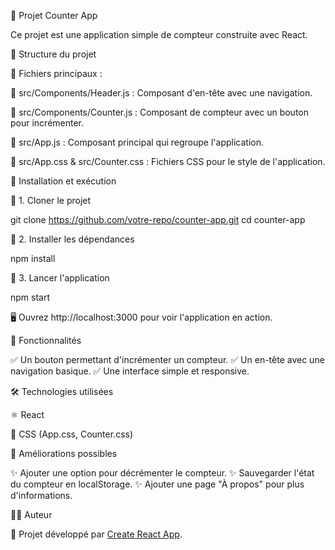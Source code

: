 🎯 Projet Counter App

Ce projet est une application simple de compteur construite avec React.

📁 Structure du projet

📂 Fichiers principaux :

📌 src/Components/Header.js : Composant d'en-tête avec une navigation.

📌 src/Components/Counter.js : Composant de compteur avec un bouton pour incrémenter.

📌 src/App.js : Composant principal qui regroupe l'application.

🎨 src/App.css & src/Counter.css : Fichiers CSS pour le style de l'application.

🚀 Installation et exécution

🔹 1. Cloner le projet

git clone https://github.com/votre-repo/counter-app.git
cd counter-app

🔹 2. Installer les dépendances

npm install

🔹 3. Lancer l'application

npm start

🖥️ Ouvrez http://localhost:3000 pour voir l'application en action.

🎨 Fonctionnalités

✅ Un bouton permettant d'incrémenter un compteur.
✅ Un en-tête avec une navigation basique.
✅ Une interface simple et responsive.

🛠️ Technologies utilisées

⚛️ React

🎨 CSS (App.css, Counter.css)

📌 Améliorations possibles

✨ Ajouter une option pour décrémenter le compteur.
✨ Sauvegarder l'état du compteur en localStorage.
✨ Ajouter une page "À propos" pour plus d'informations.

👨‍💻 Auteur

🚀 Projet développé par [Create React App](https://github.com/facebook/create-react-app).

